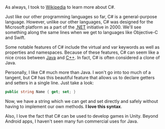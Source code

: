 As always, I took to [Wikipedia][1] to learn more about C#.

Just like our other programming languages so far, C# is a general-purpose
language. However, unlike our other languages, C# was designed for the Microsoft
platform as a part of the [.NET][2] initiative in 2000. We'll see something along the
same lines when we get to languages like Objective-C and Swift.

Some notable features of C# include the virtual and var keywords as well as
properties and namespaces. Because of these features, C# can seem like a nice
cross between [Java][3] and [C++][4]. In fact, C# is often considered a clone of Java.

Personally, I like C# much more than Java. I won't go into too much of a
tangent, but C# has this beautiful feature that allows us to declare getters and
setters in a single line. Just take a look:

```csharp
public string Name { get; set; }
```

Now, we have a string which we can get and set directly and safely without
having to implement our own methods. **I love this syntax**.

Also, I love the fact that C# can be used to develop games in Unity. Beyond
Android apps, I haven't seen many fun commercial uses for Java.

[1]: https://en.wikipedia.org/wiki/C_Sharp_(programming_language)
[2]: https://en.wikipedia.org/wiki/.NET
[3]: https://en.wikipedia.org/wiki/Java_(programming_language)
[4]: https://en.wikipedia.org/wiki/C%2B%2B
